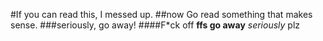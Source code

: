#If you can read this, I messed up.
##now Go read something that makes sense.
###seriously, go away!
####F*ck off
**ffs go away**
*seriously*
plz